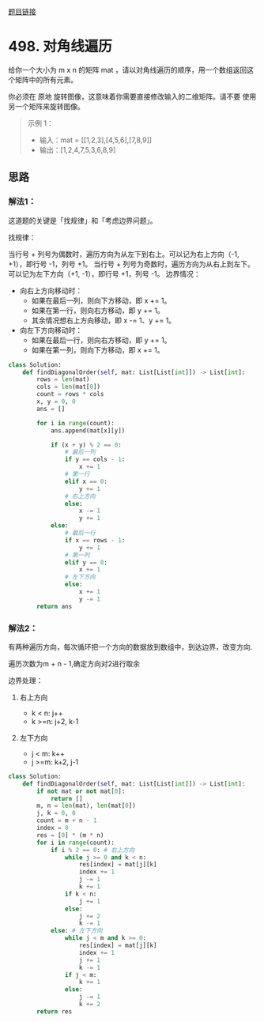 [题目链接](https://leetcode-cn.com/problems/diagonal-traverse/)
# 498. 对角线遍历
给你一个大小为 m x n 的矩阵 mat ，请以对角线遍历的顺序，用一个数组返回这个矩阵中的所有元素。

你必须在 原地 旋转图像，这意味着你需要直接修改输入的二维矩阵。请不要 使用另一个矩阵来旋转图像。


>示例 1：
> * 输入：mat = [[1,2,3],[4,5,6],[7,8,9]]
> * 输出：[1,2,4,7,5,3,6,8,9]

## 思路
### 解法1：
这道题的关键是「找规律」和「考虑边界问题」。

找规律：

当行号 + 列号为偶数时，遍历方向为从左下到右上。可以记为右上方向（-1, +1），即行号 -1，列号 +1。
当行号 + 列号为奇数时，遍历方向为从右上到左下。可以记为左下方向（+1, -1），即行号 +1，列号 -1。
边界情况：

* 向右上方向移动时：
    * 如果在最后一列，则向下方移动，即 x += 1。
    * 如果在第一行，则向右方移动，即 y += 1。
    * 其余情况想右上方向移动，即 x -= 1、y += 1。
* 向左下方向移动时：
    * 如果在最后一行，则向右方移动，即 y += 1。
    * 如果在第一列，则向下方移动，即 x += 1。
  
```python
class Solution:
    def findDiagonalOrder(self, mat: List[List[int]]) -> List[int]:
        rows = len(mat)
        cols = len(mat[0])
        count = rows * cols
        x, y = 0, 0
        ans = []

        for i in range(count):
            ans.append(mat[x][y])

            if (x + y) % 2 == 0:
                # 最后一列
                if y == cols - 1:
                    x += 1
                # 第一行
                elif x == 0:
                    y += 1
                # 右上方向
                else:
                    x -= 1
                    y += 1
            else:
                # 最后一行
                if x == rows - 1:
                    y += 1
                # 第一列
                elif y == 0:
                    x += 1
                # 左下方向
                else:
                    x += 1
                    y -= 1
        return ans
```
### 解法2：
有两种遍历方向，每次循环把一个方向的数据放到数组中，到达边界，改变方向.

遍历次数为m + n - 1,确定方向对2进行取余

边界处理：
1. 右上方向
    *  k < n: j++
    *  k >=n: j+2, k-1
    
2. 左下方向
    *  j < m: k++
    *  j >=m: k+2, j-1


```python
class Solution:
    def findDiagonalOrder(self, mat: List[List[int]]) -> List[int]:
        if not mat or not mat[0]:
            return []
        m, n = len(mat), len(mat[0])
        j, k = 0, 0
        count = m + n - 1
        index = 0
        res = [0] * (m * n)
        for i in range(count):
            if i % 2 == 0: # 右上方向
                while j >= 0 and k < n:
                    res[index] = mat[j][k]
                    index += 1
                    j -= 1
                    k += 1
                if k < n:
                    j += 1
                else:
                    j += 2
                    k -= 1
            else: # 左下方向
                while j < m and k >= 0:
                    res[index] = mat[j][k]
                    index += 1
                    j += 1
                    k -= 1
                if j < m:
                    k += 1
                else:
                    j -= 1
                    k += 2
        return res

```
